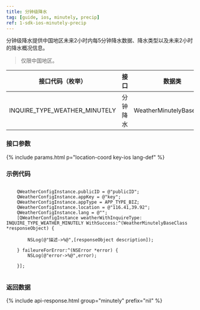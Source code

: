 ```yaml
---
title: 分钟级降水
tag: [guide, ios, minutely, precip]
ref: 1-sdk-ios-minutely-precip
---
```


分钟级降水提供中国地区未来2小时内每5分钟降水数据、降水类型以及未来2小时的降水概况信息。

> 仅限中国地区。

| 接口代码（枚举）             | 接口      | 数据类                   |
| -------- | ----------------------------- | ------------------------ |
|  INQUIRE_TYPE_WEATHER_MINUTELY| 分钟降水 | WeatherMinutelyBaseClass |

### 接口参数

{% include params.html p="location-coord key-ios lang-def" %}

### 示例代码

```objc
 
    QWeatherConfigInstance.publicID = @"publicID";
    QWeatherConfigInstance.appKey = @"key";
    QWeatherConfigInstance.appType = APP_TYPE_BIZ;    
    QWeatherConfigInstance.location = @"116.41,39.92";
    QWeatherConfigInstance.lang = @"";
    [QWeatherConfigInstance weatherWithInquireType: INQUIRE_TYPE_WEATHER_MINUTELY WithSuccess:^(WeatherMinutelyBaseClass  *responseObject) {
        
        NSLog(@"描述->%@",[responseObject description]);
        
    } faileureForError:^(NSError *error) {
        NSLog(@"error->%@",error);
        
    }];
 
```

### 返回数据

{% include api-response.html group="minutely" prefix="nil"  %}


